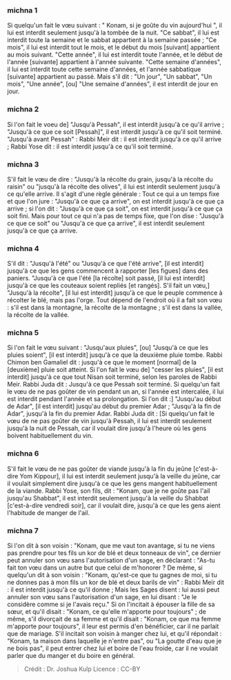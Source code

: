 
### michna 1
Si quelqu'un fait le vœu suivant : " Konam, si je goûte du vin aujourd'hui ", il lui est interdit seulement jusqu'à la tombée de la nuit. "Ce sabbat", il lui est interdit toute la semaine et le sabbat appartient à la semaine passée ; "Ce mois", il lui est interdit tout le mois, et le début du mois [suivant] appartient au mois suivant. "Cette année", il lui est interdit toute l'année, et le début de l'année [suivante] appartient à l'année suivante. "Cette semaine d'années", il lui est interdit toute cette semaine d'années, et l'année sabbatique [suivante] appartient au passé. Mais s'il dit : "Un jour", "Un sabbat", "Un mois", "Une année", [ou] "Une semaine d'années", il est interdit de jour en jour.

### michna 2
Si l'on fait le voeu de] "Jusqu'à Pessah", il est interdit jusqu'à ce qu'il arrive ; "Jusqu'à ce que ce soit [Pessah]", il est interdit jusqu'à ce qu'il soit terminé. "Jusqu'à avant Pessah" :  Rabbi Meir dit : il est interdit jusqu'à ce qu'il arrive ; Rabbi Yose dit : il est interdit jusqu'à ce qu'il soit terminé.

### michna 3
S'il fait le vœu de dire : "Jusqu'à la récolte du grain, jusqu'à la récolte du raisin" ou "jusqu'à la récolte des olives", il lui est interdit seulement jusqu'à ce qu'elle arrive. Il s'agit d'une règle générale : Tout ce qui a un temps fixe et que l'on jure : "Jusqu'à ce que ça arrive", on est interdit jusqu'à ce que ça arrive ; si l'on dit : "Jusqu'à ce que ça soit", on est interdit jusqu'à ce que ça soit fini. Mais pour tout ce qui n'a pas de temps fixe, que l'on dise : "Jusqu'à ce que ce soit" ou "Jusqu'à ce que ça arrive", il est interdit seulement jusqu'à ce que ça arrive.

### michna 4
S'il dit : "Jusqu'à l'été" ou "Jusqu'à ce que l'été arrive", [il est interdit] jusqu'à ce que les gens commencent à rapporter [les figues] dans des paniers. "Jusqu'à ce que l'été [la récolte] soit passé, [il lui est interdit] jusqu'à ce que les couteaux soient repliés [et rangés]. S'il fait un vœu,] "Jusqu'à la récolte", [il lui est interdit] jusqu'à ce que le peuple commence à récolter le blé, mais pas l'orge. Tout dépend de l'endroit où il a fait son vœu : s'il est dans la montagne, la récolte de la montagne ; s'il est dans la vallée, la récolte de la vallée.

### michna 5
Si l'on fait le vœu suivant : "Jusqu'aux pluies", [ou] "Jusqu'à ce que les pluies soient", [il est interdit] jusqu'à ce que la deuxième pluie tombe. Rabbi Chimon ben Gamaliel dit : jusqu'à ce que le moment [normal] de la [deuxième] pluie soit atteint. Si l'on fait le vœu de] "cesser les pluies", [il est interdit] jusqu'à ce que tout Nisan soit terminé, selon les paroles de Rabbi Meir. Rabbi Juda dit :  Jusqu'à ce que Pessah soit terminé. Si quelqu'un fait le vœu de ne pas goûter de vin pendant un an, si l'année est intercalée, il lui est interdit pendant l'année et sa prolongation. Si l'on dit :] "Jusqu'au début de Adar", [il est interdit] jusqu'au début du premier Adar ; "Jusqu'à la fin de Adar", jusqu'à la fin du premier Adar. Rabbi Juda dit : [Si quelqu'un fait le vœu de ne pas goûter de vin jusqu'à Pessah, il lui est interdit seulement jusqu'à la nuit de Pessah, car il voulait dire jusqu'à l'heure où les gens boivent habituellement du vin.

### michna 6
S'il fait le vœu de ne pas goûter de viande jusqu'à la fin du jeûne [c'est-à-dire Yom Kippour], il lui est interdit seulement jusqu'à la veille du jeûne, car il voulait simplement dire jusqu'à ce que les gens mangent habituellement de la viande. Rabbi Yose, son fils, dit : "Konam, que je ne goûte pas l'ail jusqu'au Shabbat", il est interdit seulement jusqu'à la veille du Shabbat [c'est-à-dire vendredi soir], car il voulait dire, jusqu'à ce que les gens aient l'habitude de manger de l'ail.

### michna 7
Si l'on dit à son voisin : "Konam, que me vaut ton avantage, si tu ne viens pas prendre pour tes fils un kor de blé et deux tonneaux de vin", ce dernier peut annuler son vœu sans l'autorisation d'un sage, en déclarant : "As-tu fait ton vœu dans un autre but que celui de m'honorer ? De même, si quelqu'un dit à son voisin : "Konam, qu'est-ce que tu gagnes de moi, si tu ne donnes pas à mon fils un kor de blé et deux barils de vin" : Rabbi Meïr dit : il est interdit jusqu'à ce qu'il donne ; Mais les Sages disent : lui aussi peut annuler son vœu sans l'autorisation d'un sage, en lui disant : "Je le considère comme si je l'avais reçu." Si on l'incitait à épouser la fille de sa sœur, et qu'il disait : "Konam, ce qu'elle m'apporte pour toujours" ; de même, s'il divorçait de sa femme et qu'il disait : "Konam, ce que ma femme m'apporte pour toujours", il leur est permis d'en bénéficier, car il ne parlait que de mariage. S'il incitait son voisin à manger chez lui, et qu'il répondait : "Konam, ta maison dans laquelle je n'entre pas", ou "La goutte d'eau que je ne bois pas", il peut entrer chez lui et boire de l'eau froide, car il ne voulait parler que du manger et du boire en général.

>Crédit : Dr. Joshua Kulp
>Licence : CC-BY